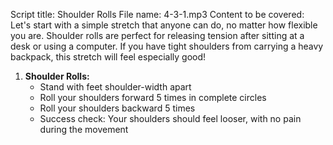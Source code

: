 Script title: Shoulder Rolls
File name: 4-3-1.mp3
Content to be covered:
Let's start with a simple stretch that anyone can do, no matter how flexible you are. Shoulder rolls are perfect for releasing tension after sitting at a desk or using a computer. If you have tight shoulders from carrying a heavy backpack, this stretch will feel especially good!

1. **Shoulder Rolls:**
   - Stand with feet shoulder-width apart
   - Roll your shoulders forward 5 times in complete circles
   - Roll your shoulders backward 5 times
   - Success check: Your shoulders should feel looser, with no pain during the movement